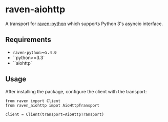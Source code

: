 # raven-aiohttp

A transport for [raven-python](https://github.com/getsentry/raven-python) which supports Python 3's asyncio interface.

## Requirements

- ``raven-python>=5.4.0``
- ``python>=3.3`
- ``aiohttp`

## Usage

After installing the package, configure the client with the transport:

```
from raven import Client
from raven_aiohttp impot AioHttpTransport

client = Client(transport=AioHttpTransport)
```
